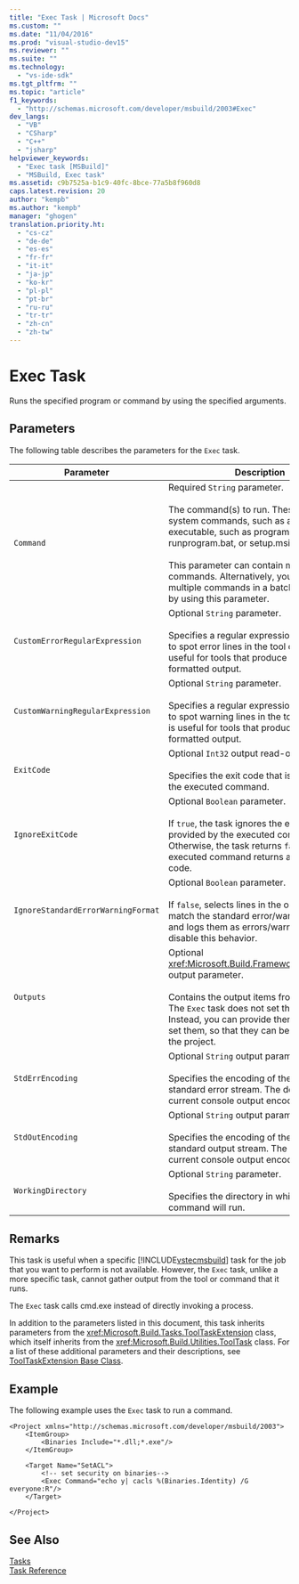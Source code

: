 ```yaml
---
title: "Exec Task | Microsoft Docs"
ms.custom: ""
ms.date: "11/04/2016"
ms.prod: "visual-studio-dev15"
ms.reviewer: ""
ms.suite: ""
ms.technology: 
  - "vs-ide-sdk"
ms.tgt_pltfrm: ""
ms.topic: "article"
f1_keywords: 
  - "http://schemas.microsoft.com/developer/msbuild/2003#Exec"
dev_langs: 
  - "VB"
  - "CSharp"
  - "C++"
  - "jsharp"
helpviewer_keywords: 
  - "Exec task [MSBuild]"
  - "MSBuild, Exec task"
ms.assetid: c9b7525a-b1c9-40fc-8bce-77a5b8f960d8
caps.latest.revision: 20
author: "kempb"
ms.author: "kempb"
manager: "ghogen"
translation.priority.ht: 
  - "cs-cz"
  - "de-de"
  - "es-es"
  - "fr-fr"
  - "it-it"
  - "ja-jp"
  - "ko-kr"
  - "pl-pl"
  - "pt-br"
  - "ru-ru"
  - "tr-tr"
  - "zh-cn"
  - "zh-tw"
---
```

# Exec Task
Runs the specified program or command by using the specified arguments.  
  
## Parameters  
 The following table describes the parameters for the `Exec` task.  
  
|Parameter|Description|  
|---------------|-----------------|  
|`Command`|Required `String` parameter.<br /><br /> The command(s) to run. These can be system commands, such as attrib, or an executable, such as program.exe, runprogram.bat, or setup.msi.<br /><br /> This parameter can contain multiple lines of commands. Alternatively, you can put multiple commands in a batch file and run it by using this parameter.|  
|`CustomErrorRegularExpression`|Optional `String` parameter.<br /><br /> Specifies a regular expression that is used to spot error lines in the tool output. This is useful for tools that produce unusually formatted output.|  
|`CustomWarningRegularExpression`|Optional `String` parameter.<br /><br /> Specifies a regular expression that is used to spot warning lines in the tool output. This is useful for tools that produce unusually formatted output.|  
|`ExitCode`|Optional `Int32` output read-only parameter.<br /><br /> Specifies the exit code that is provided by the executed command.|  
|`IgnoreExitCode`|Optional `Boolean` parameter.<br /><br /> If `true`, the task ignores the exit code that is provided by the executed command. Otherwise, the task returns `false` if the executed command returns a non-zero exit code.|  
|`IgnoreStandardErrorWarningFormat`|Optional `Boolean` parameter.<br /><br /> If `false`, selects lines in the output that match the standard error/warning format, and logs them as errors/warnings. If `true`, disable this behavior.|  
|`Outputs`|Optional <xref:Microsoft.Build.Framework.ITaskItem>`[]` output parameter.<br /><br /> Contains the output items from the task. The `Exec` task does not set these itself. Instead, you can provide them as if it did set them, so that they can be used later in the project.|  
|`StdErrEncoding`|Optional `String` output parameter.<br /><br /> Specifies the encoding of the captured task standard error stream. The default is the current console output encoding.|  
|`StdOutEncoding`|Optional `String` output parameter.<br /><br /> Specifies the encoding of the captured task standard output stream. The default is the current console output encoding.|  
|`WorkingDirectory`|Optional `String` parameter.<br /><br /> Specifies the directory in which the command will run.|  
  
## Remarks  
 This task is useful when a specific [!INCLUDE[vstecmsbuild](../extensibility/internals/includes/vstecmsbuild_md.md)] task for the job that you want to perform is not available. However, the `Exec` task, unlike a more specific task, cannot gather output from the tool or command that it runs.  
  
 The `Exec` task calls cmd.exe instead of directly invoking a process.  
  
 In addition to the parameters listed in this document, this task inherits parameters from the <xref:Microsoft.Build.Tasks.ToolTaskExtension> class, which itself inherits from the <xref:Microsoft.Build.Utilities.ToolTask> class. For a list of these additional parameters and their descriptions, see [ToolTaskExtension Base Class](../msbuild/tooltaskextension-base-class.md).  
  
## Example  
 The following example uses the `Exec` task to run a command.  
  
```  
<Project xmlns="http://schemas.microsoft.com/developer/msbuild/2003">  
    <ItemGroup>  
        <Binaries Include="*.dll;*.exe"/>  
    </ItemGroup>  
  
    <Target Name="SetACL">  
        <!-- set security on binaries-->  
        <Exec Command="echo y| cacls %(Binaries.Identity) /G everyone:R"/>  
    </Target>  
  
</Project>  
```  
  
## See Also  
 [Tasks](../msbuild/msbuild-tasks.md)   
 [Task Reference](../msbuild/msbuild-task-reference.md)